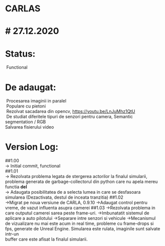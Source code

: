# CARLAS
# # 27.12.2020  
# Status:  
&nbsp;Functional  
# De adaugat:  
&nbsp;Procesarea imaginii in paralel  
&nbsp;Populare cu pietoni  
&nbsp;Rezolvat sacadarea din opencv, https://youtu.be/LnJuMhz1QtU  
&nbsp;De studiat diferitele tipuri de senzori pentru camera, Semantic segmentation / RGB  
Salvarea fisierului video


#  Version Log:  
##1.00  
-> Initial commit, functional  
##1.01  
-> Rezolvata problema legata de stergerea actorilor la finalul simularii, problema generata de garbage-collectorul din python care nu apela mereu functia __del__  
-> Adaugata posibilitatea de a selecta lumea in care se desfasoara simularea (Dezactivata, destul de inceata tranzitia)
##1.02  
->Migrat pe noua versiune de CARLA, 0.9.10
->Adaugat control pentru vreme, de vazut influenta asupra camerei
##1.03
->Rezolvata problema in care outputul camerei sarea peste frame-uri.
->Imbunatatit sistemul de aplicare a auto pilotului
->Separare intre senzori si vehicule
->Mecanismul de vizualizare nu mai este acum in real time, probleme cu frame-drops si fps, generate de Unreal Engine. Simularea este rulata, imaginile sunt salvate intr-un  
buffer care este afisat la finalul simularii.
